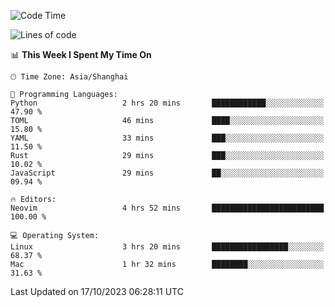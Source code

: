 <!--START_SECTION:waka-->
![Code Time](http://img.shields.io/badge/Code%20Time-1%2C634%20hrs%2021%20mins-blue)

![Lines of code](https://img.shields.io/badge/From%20Hello%20World%20I%27ve%20Written-287.6%20thousand%20lines%20of%20code-blue)

📊 **This Week I Spent My Time On** 

```text
🕑︎ Time Zone: Asia/Shanghai

💬 Programming Languages: 
Python                   2 hrs 20 mins       ████████████░░░░░░░░░░░░░   47.90 % 
TOML                     46 mins             ████░░░░░░░░░░░░░░░░░░░░░   15.80 % 
YAML                     33 mins             ███░░░░░░░░░░░░░░░░░░░░░░   11.50 % 
Rust                     29 mins             ███░░░░░░░░░░░░░░░░░░░░░░   10.02 % 
JavaScript               29 mins             ██░░░░░░░░░░░░░░░░░░░░░░░   09.94 % 

🔥 Editors: 
Neovim                   4 hrs 52 mins       █████████████████████████   100.00 % 

💻 Operating System: 
Linux                    3 hrs 20 mins       █████████████████░░░░░░░░   68.37 % 
Mac                      1 hr 32 mins        ████████░░░░░░░░░░░░░░░░░   31.63 % 
```


 Last Updated on 17/10/2023 06:28:11 UTC
<!--END_SECTION:waka-->
